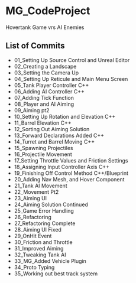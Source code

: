 # MG_CodeProject
Hovertank Game vrs AI Enemies

## List of Commits

* 01_Setting Up Source Control and Unreal Editor
* 02_Creating a Landscape
* 03_Setting the Camera Up
* 04_Setting Up Reticule and Main Menu Screen
* 05_Tank Player Controller C++
* 06_Adding AI Controller C++
* 07_Adding Tick Function
* 08_Player and AI Aiming
* 09_Aiming pt2
* 10_Setting Up Rotation and Elevation C++
* 11_Barrel Elevation C++
* 12_Sorting Out Aiming Solution
* 13_Forward Declarations Added C++
* 14_Turret and Barrel Moving C++
* 15_Spawning Projectiles
* 16_Projectile Movement
* 17_Setting Throttle Values and Friction Settings
* 18_Assigning Input Controller Axis C++
* 19_Finishing Off Control Method C++/Blueprint
* 20_Adding Nav Mesh, and Hover Component
* 21_Tank AI Movement
* 22_Movement Pt2
* 23_Aiming UI
* 24_Aiming Solution Continued
* 25_Game Error Handling
* 26_Refactoring
* 27_Refactoring Complete
* 28_Aiming UI Fixed
* 29_OnHit Event
* 30_Friction and Throttle
* 31_Improved Aiming
* 32_Tweaking Tank AI
* 33_MG_Added Vehicle Plugin
* 34_Proto Typing
* 35_Working out best track system
